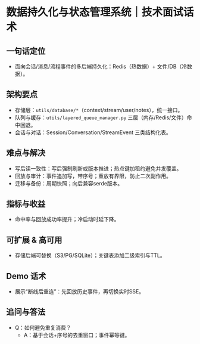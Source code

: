 # 数据持久化与状态管理系统｜技术面试话术

## 一句话定位
- 面向会话/消息/流程事件的多后端持久化：Redis（热数据）+ 文件/DB（冷数据）。

## 架构要点
- 存储层：`utils/database/*`（context/stream/user/notes），统一接口。
- 队列与缓存：`utils/layered_queue_manager.py` 三层（内存/Redis/文件）命中回退。
- 会话与对话：Session/Conversation/StreamEvent 三类结构化表。

## 难点与解决
- 写后读一致性：写后强制刷新或版本推进；热点键加租约避免并发覆盖。
- 回放与审计：事件追加写，带序号；重放有界限，防止二次副作用。
- 迁移与备份：周期快照；向后兼容serde版本。

## 指标与收益
- 命中率与回放成功率提升；冷启动时延下降。

## 可扩展 & 高可用
- 存储后端可替换（S3/PG/SQLite）；关键表添加二级索引与TTL。

## Demo 话术
- 展示“断线后重连”：先回放历史事件，再切换实时SSE。

## 追问与答法
- Q：如何避免重复消费？
  - A：基于会话+序号的去重窗口；事件幂等键。
